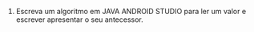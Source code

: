1. Escreva um algoritmo em JAVA ANDROID STUDIO para ler um valor e escrever apresentar o seu
antecessor.